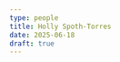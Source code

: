 ```yaml
---
type: people
title: Holly Spoth-Torres
date: 2025-06-18
draft: true
---
```


<!-- position title, institution -->

<!--
## E-mail

-->

<!--
## Website

Is this a good website for Spoth-Torres?
https://huddleak.com/holly-spoth-torres-pla/
-->


<!--
{{< id vocab="ORCID" id="" >}}
-->

<!-- Description -->

